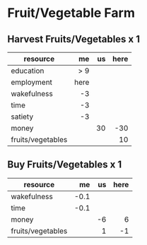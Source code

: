 Fruit/Vegetable Farm
====================

Harvest Fruits/Vegetables x 1
-----------------------------

resource          |    me |    us |  here |
------------------|------:|------:|------:|
education         |   > 9 |       |       |
employment        |  here |       |       |
wakefulness       |    -3 |       |       |
time              |    -3 |       |       |
satiety           |    -3 |       |       |
money             |       |    30 |   -30 |
fruits/vegetables |       |       |    10 |

Buy Fruits/Vegetables x 1
-------------------------
resource          |    me |    us |  here |
------------------|------:|------:|------:|
wakefulness       |  -0.1 |       |       |
time              |  -0.1 |       |       |
money             |       |    -6 |     6 |
fruits/vegetables |       |     1 |    -1 |